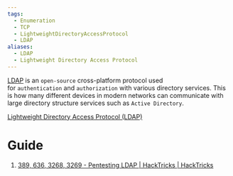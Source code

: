 ```yaml
---
tags:
  - Enumeration
  - TCP
  - LightweightDirectoryAccessProtocol
  - LDAP
aliases:
  - LDAP
  - Lightweight Directory Access Protocol
---
```

[LDAP](https://www.rfc-editor.org/rfc/rfc4511) is an `open-source` cross-platform protocol used for `authentication` and `authorization` with various directory services. This is how many different devices in modern networks can communicate with large directory structure services such as `Active Directory`.

[Lightweight Directory Access Protocol (LDAP)](https://en.wikipedia.org/wiki/Lightweight_Directory_Access_Protocol)
# Guide

1. [389, 636, 3268, 3269 - Pentesting LDAP | HackTricks | HackTricks](https://book.hacktricks.xyz/pentesting/pentesting-ldap)